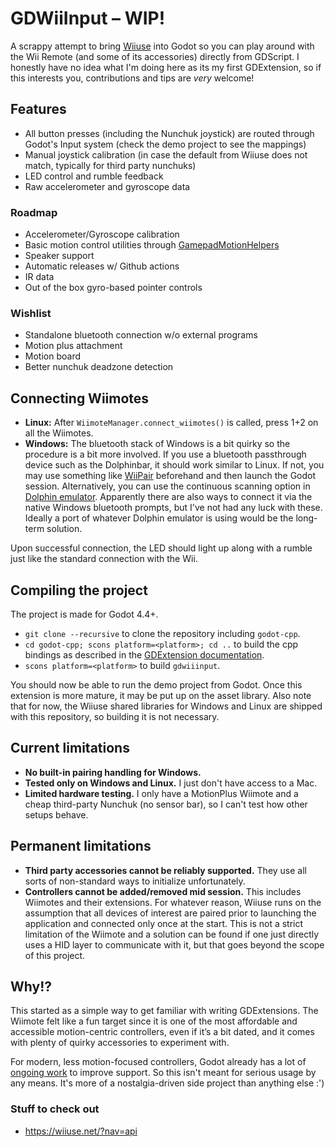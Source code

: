# GDWiiInput – WIP!  

A scrappy attempt to bring [Wiiuse](https://github.com/wiiuse/wiiuse) into Godot so you can play around with the Wii Remote (and some of its accessories) directly from GDScript. I honestly have no idea what I'm doing here as its my first GDExtension, so if this interests you, contributions and tips are *very* welcome!

## Features 
- All button presses (including the Nunchuk joystick) are routed through Godot's Input system (check the demo project to see the mappings)
- Manual joystick calibration (in case the default from Wiiuse does not match, typically for third party nunchuks)
- LED control and rumble feedback
- Raw accelerometer and gyroscope data

### Roadmap
- Accelerometer/Gyroscope calibration
- Basic motion control utilities through [GamepadMotionHelpers](https://github.com/JibbSmart/GamepadMotionHelpers)
- Speaker support
- Automatic releases w/ Github actions
- IR data
- Out of the box gyro-based pointer controls

### Wishlist
- Standalone bluetooth connection w/o external programs
- Motion plus attachment
- Motion board
- Better nunchuk deadzone detection

## Connecting Wiimotes
- **Linux:** After `WiimoteManager.connect_wiimotes()` is called, press 1+2 on all the Wiimotes.
- **Windows:** The bluetooth stack of Windows is a bit quirky so the procedure is a bit more involved. If you use a bluetooth passthrough device such as the Dolphinbar, it should work similar to Linux. If not, you may use something like [WiiPair](https://github.com/jordanbtucker/WiiPair) beforehand and then launch the Godot session. Alternatively, you can use the continuous scanning option in [Dolphin emulator](https://github.com/dolphin-emu/dolphin). Apparently there are also ways to connect it via the native Windows bluetooth prompts, but I've not had any luck with these. Ideally a port of whatever Dolphin emulator is using would be the long-term solution.

Upon successful connection, the LED should light up along with a rumble just like the standard connection with the Wii.

## Compiling the project
The project is made for Godot 4.4+.

- `git clone --recursive` to clone the repository including `godot-cpp`.
- `cd godot-cpp; scons platform=<platform>; cd ..` to build the cpp bindings as described in the [GDExtension documentation](https://docs.godotengine.org/en/4.4/tutorials/scripting/gdextension/gdextension_cpp_example.html).
- `scons platform=<platform>` to build `gdwiiinput`.

You should now be able to run the demo project from Godot. Once this extension is more mature, it may be put up on the asset library. Also note that for now, the Wiiuse shared libraries for Windows and Linux are shipped with this repository, so building it is not necessary.

## Current limitations
- **No built-in pairing handling for Windows.** 
- **Tested only on Windows and Linux.** I just don't have access to a Mac.
- **Limited hardware testing.** I only have a MotionPlus Wiimote and a cheap third-party Nunchuk (no sensor bar), so I can't test how other setups behave. 

## Permanent limitations
- **Third party accessories cannot be reliably supported.** They use all sorts of non-standard ways to initialize unfortunately.
- **Controllers cannot be added/removed mid session.** This includes Wiimotes and their extensions. For whatever reason, Wiiuse runs on the assumption that all devices of interest are paired prior to launching the application and connected only once at the start. This is not a strict limitation of the Wiimote and a solution can be found if one just directly uses a HID layer to communicate with it, but that goes beyond the scope of this project. 

## Why!?  

This started as a simple way to get familiar with writing GDExtensions. The Wiimote felt like a fun target since it is one of the most affordable and accessible motion-centric controllers, even if it’s a bit dated, and it comes with plenty of quirky accessories to experiment with.

For modern, less motion-focused controllers, Godot already has a lot of [ongoing work](https://github.com/godotengine/godot-proposals/issues/2829) to improve support. So this isn't meant for serious usage by any means. It's more of a nostalgia-driven side project than anything else :')


### Stuff to check out
- https://wiiuse.net/?nav=api